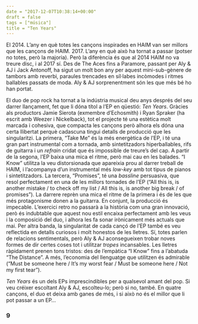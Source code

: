 ```yaml
---
date = "2017-12-07T10:38:14+00:00"
draft = false
tags = ["música"]
title = "Ten Years"
---
```

El 2014. L’any en què totes les cançons inspirades en HAIM van ser millors que les cançons de HAIM. 2017. L’any en què això ha tornat a passar (potser no totes, però la majoria). Però la diferència és que al 2014 HAIM no va treure disc, i al 2017 sí. Des de The Aces fins a Paramore, passant per Aly & AJ i Jack Antonoff, ha sigut un molt bon any per aquest mini-sub-gènere de tambors amb reverbi, paraules trencades en síl·labes incòmodes i ritmes ballables passats de moda. Aly & AJ sorprenentment són les que més bé ho han portat. <!-- more -->

El duo de pop rock ha tornat a la indústria musical deu anys després del seu darrer llançament, fet que li dóna títol a l’EP en qüestió: *Ten Years*. Gràcies als productors Jamie Sierota (exmembre d’Echosmith) i Ryan Spraker (ha escrit amb Weezer i Nickelback), tot el projecte té una estètica molt marcada i cohesiva, que compacta les cançons però alhora els dóna una certa llibertat perquè cadascuna tingui detalls de producció que les singularitzi. La primera, “Take Me” és la més energètica de l’EP, i té una gran part instrumental com a tornada, amb sintetitzadors hiperballables, rifs de guitarra i un *refrain* cridat que és impossible de treure’s del cap. A partir de la segona, l’EP baixa una mica el ritme, però mai cau en les balades. “I Know” utilitza la veu distorsionada que apareixia prou al darrer treball de HAIM, i l’acompanya d’un instrumental més *low-key* amb tot tipus de pianos i sintetitzadors. La tercera, “Promises”, té una *bassline* persuasiva, que resol perfectament en una de les millors tornades de l’EP (“All this is, is another mistake / to check off my list / All this is, is another big break / of promises”). La darrere reprèn una mica el ritme de la primera i és de les que més protagonisme donen a la guitarra. En conjunt, la producció és impecable. L’exercici retro no passarà a la història com una gran innovació, però és indubtable que aquest nou estil encaixa perfectament amb les veus i la composició del duo, i alhora les fa sonar irònicament més actuals que mai. Per altra banda, la singularitat de cada cançó de l’EP també es veu reflectida en detalls curiosos i molt honestos de les lletres. Sí, totes parlen de relacions sentimentals, però Aly & AJ aconsegueixen trobar noves formes de dir certes coses tot i utilitzar *tropes* incansables. Les lletres ràpidament prenen tons tristos: des de l’empàtica “I Know” fins a l’abatuda “The Distance”. A més, l’economia del llenguatge que utilitzen és admirable (“Must be someone here / It’s my worst fear / Must be someone here / Not my first tear”). 

*Ten Years* és un dels EPs imprescindibles per a qualsevol amant del pop. Si veu créixer escoltant Aly & AJ, escolteu-lo; però si no, també. En quatre cançons, el duo et deixa amb ganes de més, i si això no és el millor que li pot passar a un EP…

### 9